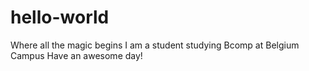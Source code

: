 # hello-world
Where all the magic begins
I am a student studying Bcomp at Belgium Campus
Have an awesome day!

